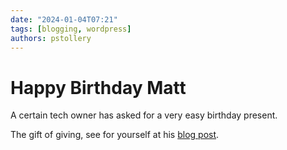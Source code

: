 ```yaml
---
date: "2024-01-04T07:21"
tags: [blogging, wordpress]
authors: pstollery
---
```

# Happy Birthday Matt
<!-- truncate -->

A certain tech owner has asked for a very easy birthday present. 

The gift of giving, see for yourself at his [blog post](https://ma.tt/2024/01/birthday-gift/). 